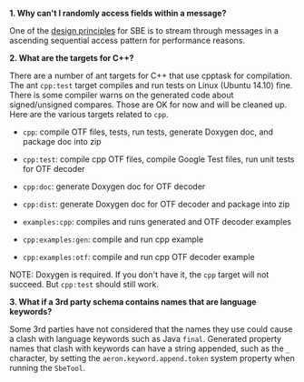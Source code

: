 **1. Why can't I randomly access fields within a message?**

One of the [design principles](Design-Principles) for SBE is to stream through messages in a ascending sequential access pattern for performance reasons.

**2. What are the targets for C++?**

There are a number of ant targets for C++ that use cpptask for compilation. The ant `cpp:test` target compiles and run tests on Linux (Ubuntu 14.10) fine. There is some compiler warns on the generated code about signed/unsigned compares. Those are OK for now and will be cleaned up. Here are the various targets related to `cpp`.

* `cpp`: compile OTF files, tests, run tests, generate Doxygen doc, and package doc into zip
 * `cpp:test`: compile cpp OTF files, compile Google Test files, run unit tests for OTF decoder
 * `cpp:doc`: generate Doxygen doc for OTF decoder
 * `cpp:dist`: generate Doxygen doc for OTF decoder and package into zip

* `examples:cpp`: compiles and runs generated and OTF decoder examples
 * `cpp:examples:gen`: compile and run cpp example
 * `cpp:examples:otf`: compile and run cpp OTF decoder example

NOTE: Doxygen is required. If you don't have it, the `cpp` target will not succeed. But `cpp:test` should still work.

**3. What if a 3rd party schema contains names that are language keywords?**

Some 3rd parties have not considered that the names they use could cause a clash with language keywords such as Java `final`. Generated property names that clash with keywords can have a string appended, such as the `_` character, by setting the `aeron.keyword.append.token` system property when running the `SbeTool`.